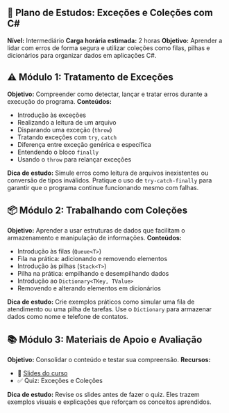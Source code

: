 ## 🧠 Plano de Estudos: Exceções e Coleções com C#

**Nível:** Intermediário **Carga horária estimada:** 2 horas **Objetivo:** Aprender a lidar com erros de forma segura e utilizar coleções como filas, pilhas e dicionários para organizar dados em aplicações C#.

## ⚠️ Módulo 1: Tratamento de Exceções
**Objetivo:** Compreender como detectar, lançar e tratar erros durante a execução do programa.
**Conteúdos:**
- Introdução às exceções
- Realizando a leitura de um arquivo
- Disparando uma exceção (`throw`)
- Tratando exceções com `try`, `catch`
- Diferença entre exceção genérica e específica
- Entendendo o bloco `finally`
- Usando o `throw` para relançar exceções

**Dica de estudo:** Simule erros como leitura de arquivos inexistentes ou conversão de tipos inválidos. Pratique o uso de `try-catch-finally` para garantir que o programa continue funcionando mesmo com falhas.

## 📦 Módulo 2: Trabalhando com Coleções
**Objetivo:** Aprender a usar estruturas de dados que facilitam o armazenamento e manipulação de informações.
**Conteúdos:**
- Introdução às filas (`Queue<T>`)
- Fila na prática: adicionando e removendo elementos
- Introdução às pilhas (`Stack<T>`)
- Pilha na prática: empilhando e desempilhando dados
- Introdução ao `Dictionary<TKey, TValue>`
- Removendo e alterando elementos em dicionários

**Dica de estudo:** Crie exemplos práticos como simular uma fila de atendimento ou uma pilha de tarefas. Use o `Dictionary` para armazenar dados como nome e telefone de contatos.

## 📚 Módulo 3: Materiais de Apoio e Avaliação
**Objetivo:** Consolidar o conteúdo e testar sua compreensão.
**Recursos:**
- 📑 [Slides do curso](https://docs.google.com/presentation/d/1VtEhQZAN3WW1zHXm5hWR0O2fZ1Dx6osZ/edit?usp=sharing&ouid=105300330738120646134&rtpof=true&sd=true)
- ✅ Quiz: Exceções e Coleções

**Dica de estudo:** Revise os slides antes de fazer o quiz. Eles trazem exemplos visuais e explicações que reforçam os conceitos aprendidos.

